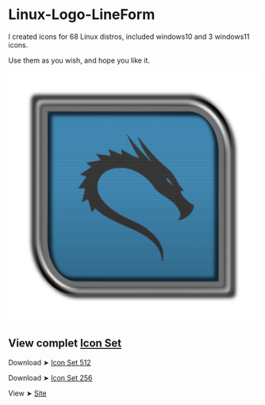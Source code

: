 # Linux-Logo-LineForm

I created icons for 68 Linux distros, included windows10 and 3 windows11 icons.

Use them as you wish, and hope you like it. 

<img src="512/Kali.png" alt="Github Project"> 

## View complet [Icon Set](https://github.com/chris1111/Linux-Logo-LineForm/blob/main/View-Set.md)

Download ➤ [Icon Set 512](https://minhaskamal.github.io/DownGit/#/home?url=https://github.com/chris1111/Linux-Logo-LineForm/tree/main/512)

Download ➤ [Icon Set 256](https://minhaskamal.github.io/DownGit/#/home?url=https://github.com/chris1111/Linux-Logo-LineForm/tree/main/256)

View ➤ [Site]()
 
